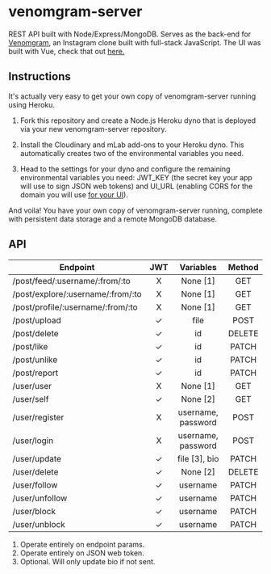 # venomgram-server
REST API built with Node/Express/MongoDB. Serves as the back-end for [Venomgram](https://venomgram.netlify.com/#/), an Instagram clone built with full-stack JavaScript. The UI was built with Vue, check that out [here.](https://github.com/ibrahimpg/venomgram-ui)

## Instructions

It's actually very easy to get your own copy of venomgram-server running using Heroku.

1. Fork this repository and create a Node.js Heroku dyno that is deployed via your new venomgram-server repository.

2. Install the Cloudinary and mLab add-ons to your Heroku dyno. This automatically creates two of the environmental variables you need.

3. Head to the settings for your dyno and configure the remaining environmental variables you need: JWT_KEY (the secret key your app will use to sign JSON web tokens) and UI_URL (enabling CORS for the domain you will use [for your UI](https://github.com/ibrahimpg/venomgram-ui)).

And voila! You have your own copy of venomgram-server running, complete with persistent data storage and a remote MongoDB database.

## API

|Endpoint|JWT|Variables|Method|
|-|:-:|:-:|:-:|
| /post/feed/:username/:from/:to|X|None [1]|GET
| /post/explore/:username/:from/:to|X|None [1]|GET
| /post/profile/:username/:from/:to|X|None [1]|GET
| /post/upload|✓|file|POST
| /post/delete|✓|id|DELETE
| /post/like|✓|id|PATCH
| /post/unlike|✓|id|PATCH
| /post/report|✓|id|PATCH
| /user/user|X|None [1]|GET
| /user/self|✓|None [2]|GET
| /user/register|X|username, password|POST
| /user/login|X|username, password|POST
| /user/update|✓|file [3], bio|PATCH
| /user/delete|✓|None [2]|DELETE
| /user/follow|✓|username|PATCH
| /user/unfollow|✓|username|PATCH
| /user/block|✓|username|PATCH
| /user/unblock|✓|username|PATCH

1. Operate entirely on endpoint params.
2. Operate entirely on JSON web token.
3. Optional. Will only update bio if not sent.
